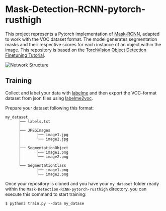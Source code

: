 # Mask-Detection-RCNN-pytorch-rusthigh

This project represents a Pytorch implementation of [Mask-RCNN](https://arxiv.org/abs/1703.06870), adapted to work with the VOC dataset format. The model generates segmentation masks and their respective scores for each instance of an object within the image. This repository is based on the [TorchVision Object Detection Finetuning Tutorial](https://pytorch.org/tutorials/intermediate/torchvision_tutorial.html).

![Network Structure](results/network_structure.png)

## Training

Collect and label your data with [labelme](https://github.com/wkentaro/labelme) and then export the VOC-format dataset from json files using [labelme2voc](https://github.com/wkentaro/labelme/tree/master/examples/instance_segmentation).

Prepare your dataset following this format:

```
my_dataset
      ├── labels.txt
      │
      ├── JPEGImages
      │       ├── image1.jpg
      │       └── image2.jpg
      │
      ├── SegmentationObject
      │       ├── image1.png
      │       └── image2.png
      │
      └── SegmentationClass
              ├── image1.png
              └── image2.png
```

Once your repository is cloned and you have your `my_dataset` folder ready within the `Mask-Detection-RCNN-pytorch-rusthigh` directory, you can execute this command to start training:

```
$ python3 train.py --data my_datase